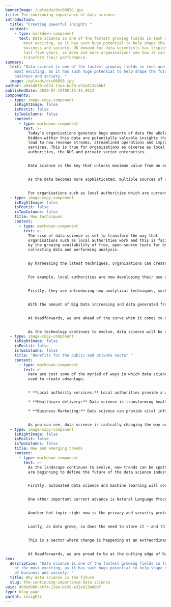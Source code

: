 ```yaml
---
bannerImage: /uploads/dsc08858.jpg
title: The continuing importance of data science
introduction:
  title: "Creating powerful insights "
  content:
    - type: markdown-component
      text: Data science is one of the fastest growing fields in tech and one of the
        most exciting, as it has such huge potential to help shape the future of
        business and society. UK demand for data scientists has tripled over the
        last five years, as more and more organisations see how it can help
        transform their performance.
summary:
  text: "Data science is one of the fastest growing fields in tech and one of the
    most exciting, as it has such huge potential to help shape the future of
    business and society. "
  image: /uploads/dsc08858.jpg
author: a94440f0-c674-11ea-bc59-e32a813a8bbf
publishedDate: 2020-07-15T08:15:41.961Z
components:
  - type: image-copy-component
    isRightImage: false
    isPostit: false
    isTwoColumns: false
    content:
      - type: markdown-component
        text: >-
          Today’s organisations generate huge amounts of data the whole time.
          Hidden within this data are potentially valuable insights that could
          lead to new revenue streams, streamlined operations and improved
          services. This is true for organisations as diverse as local
          authorities, the NHS and private sector enterprises. 


          Data science is the key that unlocks maximum value from an organisation’s data. When data is mined, it can uncover insights that are pure gold. 


          As the data becomes more sophisticated, multiple sources of complex data need to be analysed – and this is where the scientific process comes in. Data scientists build intricate algorithms and predictive models to extract the data the business needs, leading to actionable insights. These insights can make all the difference to an organisation, helping it find the smartest solutions and allocate resources in the way that will have most impact. 


          For organisations such as local authorities which are currently facing the challenge of budget cuts, this has never been more important.
  - type: image-copy-component
    isRightImage: false
    isPostit: false
    isTwoColumns: false
    title: New techniques
    content:
      - type: markdown-component
        text: >-
          The rise of data science is set to transform the way that
          organisations such as local authorities work and this is facilitated
          by the growing availability of free, open-source tools for both
          collecting data and performing analysis.  


          By harnessing the latest techniques, organisations can create a step change in their approach. 


          For example, local authorities are now developing their use of data science on two key fronts. 


          Firstly, they are introducing new analytical techniques, such as machine learning and predictive analytics, artificial intelligence and A/B testing. Secondly, we are seeing expansion of the types of data local government exploits. For example, administrative data can be repurposed, social media data can be harvested and businesses such as mobile phone companies can become partners, sharing data. 


          With the amount of Big Data increasing and data generated from the Internet of Things (IoT) set to rocket, the application of machine learning will become even more crucial. 


          At Headforwards, we are ahead of the curve when it comes to data science. Recent projects range from helping a global telecoms company identify patterns in cloud usage to helping a local authority identify trends in the community, leading to improved planning.  


          As the technology continues to evolve, data science will be used to help inform decision making even more widely and will find its place right at the heart of operations and planning. It will help managers make the smartest decisions and deliver improved value for stakeholders.
  - type: image-copy-component
    isRightImage: false
    isPostit: false
    isTwoColumns: false
    title: "Benefits for the public and private sector "
    content:
      - type: markdown-component
        text: >-
          Here are just some of the myriad of ways in which data science can be
          used to create advantage. 


          * **Local authority services:** Local authorities provide a wide range of services to their citizens and need to deliver these in the best targeted and most cost-effective way.  Data science can help to identify and predict trends in their local community, providing insights that allow them to align service delivery with future needs, delivering the best value to stakeholders. Local authorities can also use data science to gain a bird’s eye view of their organisation, shining a spotlight on how resources are being deployed across services, so they can be as effective as possible. And by making use of new types of data collection, including for example smart devices such as sensors on dustbins (as used in Scotland to improve refuse collection services) they can ensure that service delivery reflects community needs.  

          * **Healthcare delivery:** Data science is transforming healthcare in a number of ways. It makes it easier for doctors to accurately diagnose patients and hence, make faster decisions that can save lives. Data science has also helped in the emergence of applications and wearables that can monitor patients on a constant basis to help prevent health problems. In addition, it plays a vital role in pharmaceutical research. Here, machine learning algorithms are used to extract and analyse biological samples from patients to develop innovative cures.  

          * **Business Marketing:** Data science can provide vital information about the factors driving sales as well as help organisations identify and predict trends so they can develop new products to meet their future customers’ needs. It can also be used to generate a more granular understanding of customers and create personalised customer experiences. In today’s competitive environment, businesses need to regard their data as their biggest asset and leverage it to provide powerful insights that allow them to gain the edge over their competitors. 


          As you can see, data science is radically changing the way organisations and businesses work. It is being embraced right across the private and public sector and its use will accelerate further in the years ahead. No wonder it has been described in the Harvard Business Review as the sexiest job in the 21st century!
  - type: image-copy-component
    isRightImage: false
    isPostit: false
    isTwoColumns: false
    title: New and emerging trends
    content:
      - type: markdown-component
        text: >-
          As the landscape continues to evolve, new trends can be spotted that
          are beginning to define the future of the data science industry.  


          Firstly, automated data science and machine learning will continue to rise in importance. Everything from data cleaning of Big Data to automatic model design and training will continue to grow. 


          One other important current advance is Natural Language Processing (NLP). In the past, the only data that could be analysed was numbers. However, NLP means that natural language and text can also now be analysed by data scientists, to help unlock further insights. 


          Another hot topic right now is the privacy and security protocols surrounding data.  Data comes from individuals and the privacy of this data must always be protected. Expect to see new processes to establish the security and integrity of data in the months and years ahead, as well as new protocols around the ethics of data science. 


          Lastly, as data grows, so does the need to store it – and this is where the cloud comes in. Cloud computing companies are now offering platforms for Data Analytics and Google Cloud offers its own platform for data scientists.  


          This is a sector where change is happening at an extraordinary rate and where the opportunities are almost limitless.  


          At Headforwards, we are proud to be at the cutting edge of Data Science in the UK and we are excited by its future potential, as the industry continues to evolve.
seo:
  description: "Data science is one of the fastest growing fields in tech and one
    of the most exciting, as it has such huge potential to help shape the future
    of business and society. "
  title: Why data science is the future
  slug: the-continuing-importance-data science
uuid: 45ded980-c674-11ea-bc59-e32a813a8bbf
type: blog-page
parent: insights
---
```


